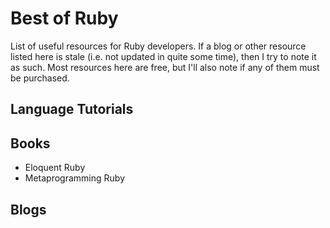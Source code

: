 # Best of Ruby
List of useful resources for Ruby developers. If a blog or other resource listed here is stale (i.e. not updated in quite some time), then I try to note it as such. Most resources here are free, but I'll also note if any of them must be purchased.

## Language Tutorials


## Books
* Eloquent Ruby
* Metaprogramming Ruby

## Blogs
